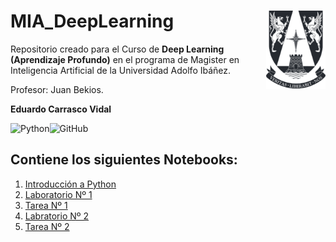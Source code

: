 # MIA_DeepLearning <img src="Script/img/logo.png" align="right" width = "95px"/>
    
Repositorio creado para el Curso de **Deep Learning (Aprendizaje Profundo)** en el programa de Magister en Inteligencia Artificial de la Universidad Adolfo Ibáñez.

Profesor: Juan Bekios.

**Eduardo Carrasco Vidal**
 
![Python](https://img.shields.io/badge/python-%2314354C.svg)![GitHub](https://img.shields.io/badge/github-%23121011.svg)
## Contiene los siguientes Notebooks:

1. [Introducción a Python](https://github.com/educarrascov/MIA_DeepLearning/blob/main/Script/1.3.%20Laboratorio01_IntroPython_alumno.ipynb)
2. [Laboratorio Nº 1](https://github.com/educarrascov/MIA_DeepLearning/blob/main/Script/1_regresion_lineal_profesor_uai-alumno.ipynb)
3. [Tarea Nº 1](https://github.com/educarrascov/MIA_DeepLearning/blob/main/Script/tarea%20n1-ecarrasco.ipynb)
4. [Labratorio Nº 2](https://github.com/educarrascov/MIA_DeepLearning/blob/main/Script/RedesNeuronales.ipynb)
5. [Tarea Nº 2](https://github.com/educarrascov/MIA_DeepLearning/blob/main/Script/Tarea2%20Carrasco.ipynb)
 

